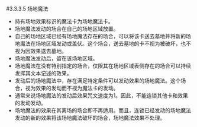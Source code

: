 #3.3.3.5        场地魔法
* 持有场地效果标识的魔法卡为场地魔法卡。
* 场地魔法发动的场合在自己的场地区域放置。
* 自己的场地区域已经有场地魔法存在的场合，可以将该卡送去墓地并将新的场地魔法在场地区域发动或盖伏。这个场合，送去墓地的卡不视为被破坏，也不视为因效果送去墓地。
* 场地魔法发动后，留在该场地区域。
* 场地魔法在没有特别指定的场合，仅限其在场地区域表侧存在的场合可以持续发挥其文本记述的效果。
* 发动后的场地魔法中，存在满足特定条件可以发动效果的场地魔法。这个场合，视为效果的发动而不视为魔法卡的发动。
* 通常来说场地魔法的发动后效果咒文速度为1。因此，不能连锁其他卡和效果的发动发动。
* 场地魔法的效果在其离场的场合即不再适用。而且，连锁已经发动的场地魔法发动的新的效果将该场地魔法破坏的场合，场地魔法效果不处理。
